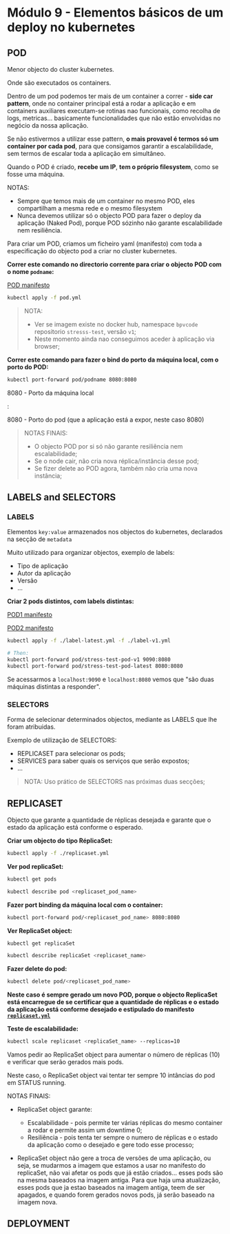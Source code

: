 # Módulo 9 - Elementos básicos de um deploy no kubernetes

## POD

Menor objecto do cluster kubernetes.

Onde são executados os containers.

Dentro de um pod podemos ter mais de um container a correr - **side car pattern**, onde no container principal está a rodar a aplicação e em containers auxiliares executam-se rotinas nao funcionais, como recolha de logs, metricas... basicamente funcionalidades que não estão envolvidas no negócio da nossa aplicação.

Se não estivermos a utilizar esse pattern, **o mais provavel é termos só um container por cada pod**, para que consigamos garantir a escalabilidade, sem termos de escalar toda a aplicação em simultâneo.

Quando o POD é criado, **recebe um IP**, **tem o próprio filesystem**, como se fosse uma máquina.

NOTAS:

- Sempre que temos mais de um container no mesmo POD, eles compartilham a mesma rede e o mesmo filesystem
- Nunca devemos utilizar só o objecto POD para fazer o deploy da aplicação (Naked Pod), porque POD sózinho não garante escalabilidade nem resiliência.

Para criar um POD, criamos um ficheiro yaml (manifesto) com toda a especificação do objecto pod a criar no cluster kubernetes.

**Correr este comando no directorio corrente para criar o objecto POD com o nome `podname`:**

[POD manifesto](./pod.yml)

```bash
kubectl apply -f pod.yml
```

> NOTA:
>
> - Ver se imagem existe no docker hub, namespace `bpvcode` repositorio `stresss-test`, versão `v1`;
> - Neste momento ainda nao conseguimos aceder à aplicação via browser;

**Correr este comando para fazer o bind do porto da máquina local, com o porto do POD:**

```bash
kubectl port-forward pod/podname 8080:8080
```

8080 - Porto da máquina local

:

8080 - Porto do pod (que a aplicação está a expor, neste caso 8080)

> NOTAS FINAIS:
>
> - O objecto POD por si só não garante resiliência nem escalabilidade;
> - Se o node cair, não cria nova réplica/instância desse pod;
> - Se fizer delete ao POD agora, também não cria uma nova instância;

## LABELS and SELECTORS

### LABELS

Elementos `key:value` armazenados nos objectos do kubernetes, declarados na secção de `metadata`

Muito utilizado para organizar objectos, exemplo de labels:

- Tipo de aplicação
- Autor da aplicação
- Versão
- ...

**Criar 2 pods distintos, com labels distintas:**

[POD1 manifesto](label-latest.yml)

[POD2 manifesto](label-v1.yml)

```bash
kubectl apply -f ./label-latest.yml -f ./label-v1.yml

# Then:
kubectl port-forward pod/stress-test-pod-v1 9090:8080
kubectl port-forward pod/stress-test-pod-latest 8080:8080
```

Se acessarmos a `localhost:9090` e `localhost:8080` vemos que "são duas máquinas distintas a responder".

### SELECTORS

Forma de selecionar determinados objectos, mediante as LABELS que lhe foram atribuidas.

Exemplo de utilização de SELECTORS:

- REPLICASET para selecionar os pods;
- SERVICES para saber quais os serviços que serão expostos;
- ...

> NOTA: Uso prático de SELECTORS nas próximas duas secções;

## REPLICASET

Objecto que garante a quantidade de réplicas desejada e garante que o estado da aplicação está conforme o esperado.


**Criar um objecto do tipo RéplicaSet:**

```bash
kubectl apply -f ./replicaset.yml
```

**Ver pod replicaSet:**

```bash
kubectl get pods
```

```bash
kubectl describe pod <replicaset_pod_name>
```

**Fazer port binding da máquina local com o container:**

```bash
kubectl port-forward pod/<replicaset_pod_name> 8080:8080
```

**Ver ReplicaSet object:**

```bash
kubectl get replicaSet
```

```bash
kubectl describe replicaSet <replicaset_name>
```

**Fazer delete do pod:**

```bash
kubectl delete pod/<replicaset_pod_name>
```

**Neste caso é sempre gerado um novo POD, porque o objecto ReplicaSet está encarregue de se certificar que a quantidade de réplicas e o estado da aplicação está conforme desejado e estipulado do manifesto [`replicaset.yml`](replicaset.yml)**

**Teste de escalabilidade:**

```bash
kubectl scale replicaset <replicaSet_name> --replicas=10
```

Vamos pedir ao ReplicaSet object para aumentar o número de réplicas (10) e verificar que serão gerados mais pods.

Neste caso, o ReplicaSet object vai tentar ter sempre 10 intâncias do pod em STATUS running.

NOTAS FINAIS:

- ReplicaSet object garante:
  - Escalabilidade - pois permite ter várias réplicas do mesmo container a rodar e permite assim um downtime 0;
  - Resiliência - pois tenta ter sempre o numero de réplicas e o estado da aplicação como o desejado e gere todo esse processo;

- ReplicaSet object não gere a troca de versões de uma aplicação, ou seja, se mudarmos a imagem que estamos a usar no manifesto do replicaSet, não vai afetar os pods que já estão criados... esses pods são na mesma baseados na imagem antiga.
Para que haja uma atualização, esses pods que ja estao baseados na imagem antiga, teem de ser apagados, e quando forem gerados novos pods, já serão baseado na imagem nova.

## DEPLOYMENT
